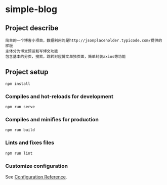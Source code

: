# simple-blog


## Project describe
```
简单的一个博客小项目，数据利用的是http://jsonplaceholder.typicode.com/提供的样板
主体分为博文预览和写博文功能
包含基本的分页，搜索，跳转对应博文单独页面，简单封装axios等功能
```

## Project setup
```
npm install
```

### Compiles and hot-reloads for development
```
npm run serve
```

### Compiles and minifies for production
```
npm run build
```

### Lints and fixes files
```
npm run lint
```

### Customize configuration
See [Configuration Reference](https://cli.vuejs.org/config/).
